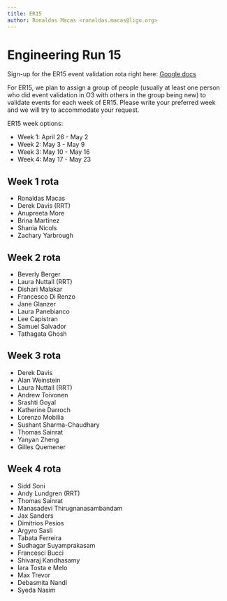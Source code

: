 ```yaml
---
title: ER15
author: Ronaldas Macas <ronaldas.macas@ligo.org>
---
```


# Engineering Run 15

Sign-up for the ER15 event validation rota right here: [Google docs](https://docs.google.com/document/d/12Uze0Nsooh6DRdwW4JIgeHs03iZJa604K7ciOnjOC_s/edit#heading=h.o8ehn7snuxop)

For ER15, we plan to assign a group of people (usually at least one person who did event validation in O3 with others in the group being new) to validate events for each week of ER15. Please write your preferred week and we will try to accommodate your request.

ER15 week options:

- Week 1: April 26 - May 2
- Week 2: May 3 - May 9
- Week 3: May 10 - May 16
- Week 4: May 17 - May 23

## Week 1 rota 
- Ronaldas Macas
- Derek Davis (RRT)
- Anupreeta More
- Brina Martinez
- Shania Nicols
- Zachary Yarbrough

## Week 2 rota 
- Beverly Berger
- Laura Nuttall (RRT)
- Dishari Malakar
- Francesco Di Renzo
- Jane Glanzer
- Laura Panebianco
- Lee Capistran
- Samuel Salvador
- Tathagata Ghosh

## Week 3 rota 
- Derek Davis
- Alan Weinstein
- Laura Nuttall (RRT)
- Andrew Toivonen
- Srashti Goyal
- Katherine Darroch
- Lorenzo Mobilia
- Sushant Sharma-Chaudhary
- Thomas Sainrat
- Yanyan Zheng
- Gilles Quemener

## Week 4 rota 
- Sidd Soni
- Andy Lundgren (RRT)
- Thomas Sainrat
- Manasadevi Thirugnanasambandam
- Jax Sanders
- Dimitrios Pesios
- Argyro Sasli
- Tabata Ferreira
- Sudhagar Suyamprakasam
- Francesci Bucci
- Shivaraj Kandhasamy
- Iara Tosta e Melo
- Max Trevor
- Debasmita Nandi
- Syeda Nasim
